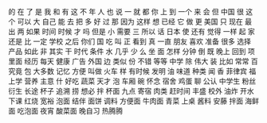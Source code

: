 的
在
了
是
我
和
有
这
不
年
人
也
说
一
就
都
你
上
到
一个
来
会
但
中国
很
这个
可以
大
自己
能
去
把
多
好
过
那
因为
这样
想
已经
它
做
更
美国
只
现在
最
出
两
如果
时间
时候
才
吗
但是
小
需要
三
所以
话
日本
使
还有
觉得
一样
起
家
还是
比
一定
学校
之后
你们
国
吃
叫
正
看到
真
一直
朋友
喜欢
准备
很多
选择
产品
如此
非
其实
干
时代
条件
水
几乎
少
么
坐
面
怎样
分钟
倒
既
晚上
回到
项
里面
经历
每天
健康
广告
外国
边
类似
份
不错
等等
中学
除
伟大
装
比如
常常
百
究竟
包
大多数
记忆
方便
叫做
火车
样
有时候
发明
油
味道
种类
闻
香
菲律宾
福
上学
营养
主意
什
好吃
蔬菜
天才
泡
车厢
碗
怀念
宿舍
鸡蛋
聊
公认
中学生
粉丝
衍生
长途
杯子
追溯
捞
想必
拌
杯面
九点
寄宿
肉类
赶时间
丰盛
校外
油炸
开水
下课
红烧
宽裕
泡面
结伴
面饼
调料
方便面
牛肉面
青菜
上桌
酱料
安藤
拌面
海鲜面
吃泡面
夜宵
酸菜面
晚自习
热腾腾
